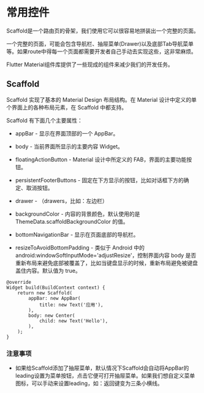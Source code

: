 # 常用控件

Scaffold是一个路由页的骨架，我们使用它可以很容易地拼装出一个完整的页面。

一个完整的页面，可能会包含导航栏、抽屉菜单(Drawer)以及底部Tab导航菜单等。如果route中得每一个页面都需要开发者自己手动去实现这些，这非常麻烦。

Flutter Material组件库提供了一些现成的组件来减少我们的开发任务。

## Scaffold

Scaffold 实现了基本的 Material Design 布局结构。在 Material 设计中定义的单个界面上的各种布局元素，在 Scaffold 中都支持。

Scaffold 有下面几个主要属性：

* appBar - 显示在界面顶部的一个 AppBar。

* body - 当前界面所显示的主要内容 Widget。

* floatingActionButton - Material 设计中所定义的 FAB，界面的主要功能按钮。

* persistentFooterButtons - 固定在下方显示的按钮，比如对话框下方的确定、取消按钮。

* drawer - （drawers，比如：左边栏）

* backgroundColor - 内容的背景颜色，默认使用的是 ThemeData.scaffoldBackgroundColor 的值。

* bottomNavigationBar - 显示在页面底部的导航栏。

* resizeToAvoidBottomPadding - 类似于 Android 中的 android:windowSoftInputMode='adjustResize'，控制界面内容 body 是否重新布局来避免底部被覆盖了，比如当键盘显示的时候，重新布局避免被键盘盖住内容。默认值为 true。

```dash
@override
Widget build(BuildContext context) {
    return new Scaffold(
        appBar: new AppBar(
            title: new Text('应用'),
        ),
        body: new Center(
            child: new Text('Hello'),
        ),
    );
}
```

### 注意事项

* 如果给Scaffold添加了抽屉菜单，默认情况下Scaffold会自动将AppBar的leading设置为菜单按钮，点击它便可打开抽屉菜单。如果我们想自定义菜单图标，可以手动来设置leading，如：返回键变为三条小横线。
